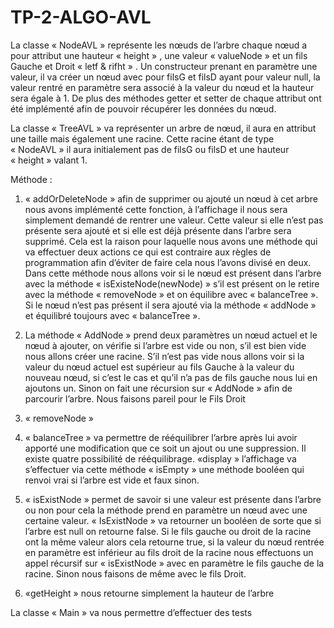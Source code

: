# TP-2-ALGO-AVL

La classe « NodeAVL » représente les nœuds de l’arbre chaque nœud a pour attribut une hauteur « height » , une valeur « valueNode » et un fils Gauche et Droit « letf & rifht » .
Un constructeur  prenant en paramètre une valeur, il va créer un nœud avec pour filsG et filsD ayant pour valeur null, la valeur rentré en paramètre sera associé à la valeur du nœud et la hauteur sera égale à 1.
De plus des méthodes getter et setter de chaque attribut ont été implémenté afin de pouvoir récupérer les données du nœud.


La classe « TreeAVL » va représenter un arbre de nœud, il aura en attribut une taille mais également une racine. Cette racine étant de type « NodeAVL »  il aura initialement pas de filsG ou filsD et une hauteur « height »  valant 1.

Méthode : 
1) « addOrDeleteNode » afin de supprimer ou ajouté un nœud à cet arbre nous avons implémenté cette fonction, à l’affichage il nous sera simplement demandé de rentrer une valeur. Cette valeur si elle n’est pas présente sera ajouté et si elle est déjà présente dans l’arbre sera supprimé. Cela est la raison pour laquelle nous avons une méthode qui va effectuer deux actions ce qui est contraire aux règles de programmation  afin d’éviter de faire cela nous l’avons divisé en deux. Dans cette méthode nous allons voir si le nœud est présent dans l’arbre avec la méthode « isExisteNode(newNode) » s’il est présent on le retire avec la méthode « removeNode » et on équilibre avec « balanceTree ». Si le nœud n’est pas présent il sera ajouté via la méthode « addNode »  et équilibré toujours avec « balanceTree ».

2) La méthode « AddNode » prend deux paramètres un nœud actuel et le nœud à ajouter, on vérifie si l’arbre est vide ou non, s’il est bien vide nous allons créer une racine. S’il n’est pas vide nous allons voir si la valeur du nœud actuel est supérieur au fils Gauche à la valeur du nouveau nœud, si c’est le cas et qu’il n’a pas de fils gauche nous lui en ajoutons un. Sinon on fait une récursion sur « AddNode » afin de parcourir l’arbre. Nous faisons pareil pour le Fils Droit

3) « removeNode »

4) « balanceTree »  va permettre de rééquilibrer l’arbre après lui avoir apporté une modification que ce soit un ajout ou une suppression. Il existe quatre possibilité de rééquilibrage. «display » l’affichage va s’effectuer via cette méthode « isEmpty » une méthode booléen qui renvoi vrai si l’arbre est vide et faux sinon.

5) « isExistNode » permet de savoir si une valeur est présente dans l’arbre ou non pour cela la méthode prend en paramètre un nœud avec une certaine valeur. « IsExistNode » va retourner un booléen de sorte que si l’arbre est null on retourne false. Si le fils gauche ou droit de la racine ont la même valeur alors cela retourne true, si la valeur du nœud rentrée en paramètre est inférieur au fils droit de la racine nous effectuons un appel récursif sur « isExistNode » avec en paramètre le fils gauche de la racine. Sinon nous faisons de même avec le fils Droit.

6) «getHeight » nous retourne simplement la hauteur de l’arbre 



La classe « Main » va nous permettre d’effectuer des tests 
